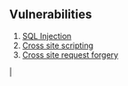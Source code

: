 ## Vulnerabilities

1. [SQL Injection](vulnerabilities/sql-injection/index.md)             
2. [Cross site scripting](vulnerabilities/cross-site-scripting/index.md)
3. [Cross site request forgery](vulnerabilities/cross-site-request-forgery/index.md)


<!-- ## Notes

### Vulnerabilities

| Name                                                                                               |
| -------------------------------------------------------------------------------------------------- |
| [SQL injection notes](notes/vulnerabilities/01.sql-injection.md)                                   |
| [Cross site scripting notes](notes/vulnerabilities/02.cross-site-scripting.md)                     |
| [Cross site request forgery notes](notes/vulnerabilities/03.cross-site-request-forgery.md)         |
| [Clickjacking notes](notes/vulnerabilities/04.clickjacking.md)                                     |
| [DOM based vulnerabilities notes](notes/vulnerabilities/05.dom-based-vulnerabilities.md)           |
| [Cross origin resource sharing notes](notes/vulnerabilities/06.cross-origin-resource-sharing.md)   |
| [XML external entity injection notes](notes/vulnerabilities/07.xml-external-entity-injection.md)   |
| [Server side request forgery notes](notes/vulnerabilities/08.server-side-request-forgery.md)       |
| [HTTP request smuggling notes](notes/vulnerabilities/09.http-request-smuggling.md)                 |
| [OS command injection notes](notes/vulnerabilities/10.os-command-injection.md)                     |
| [Server side template injection notes](notes/vulnerabilities/11-server-side-template-injection.md) |
| [Path traversal notes](notes/vulnerabilities/12.path-traversal.md)                                 |
| [Access control vulnerabilities notes](notes/vulnerabilities/13.access-control-vulnerabilities.md) |
| [Authentication notes](notes/vulnerabilities/14.authentication.md)                                 |
| [Websockets notes](notes/vulnerabilities/15.websockets.md)                                         |
| [Web cache poisoning notes](notes/vulnerabilities/16.web-cache-poisoning.md)                       |
| [insecure deserialization notes](notes/vulnerabilities/17.insecure-deserialization.md)             |
| [Information disclosure notes](notes/vulnerabilities/18.information-disclosure.md)                 |
| [Business logic vulnerabilities notes](notes/vulnerabilities/19.business-logic-vulnerabilities.md) |
| [HTTP host header attacks notes](notes/vulnerabilities/20.http-host-header-attacks.md)             |
| [Oauth authentication notes](notes/vulnerabilities/21.oauth-authentication.md)                     |
| [File upload vulnerabilities notes](notes/vulnerabilities/22.file-upload-vulnerabilities.md)       |
| [JWT authentication notes](notes/vulnerabilities/23.jwt-authentication.md)                         |
| [Essential skills notes](notes/vulnerabilities/24.essential-skills.md)                             |
| [Prototype pollution notes](notes/vulnerabilities/25.prototype-pollution.md)                       |
| [Graphql vulnerabilities notes](notes/vulnerabilities/26.graphql-vulnerabilities.md)               |
| [Race-conditions notes](notes/vulnerabilities/27.race-conditions.md)                               |
| [No SQL injection notes](notes/vulnerabilities/28.no-sql-injection.md)                             |
| [API testing notes](notes/vulnerabilities/29.api-testing.md)                                       |
| [web llm attacks notes](notes/vulnerabilities/30.web-llm-attacks.md)                               |
| [Web cache deception notes](notes/vulnerabilities/31.web-cache-deception.md)                       |
                     

## CTFs

### Over the wire

| Name                                                   | Total | Done |
| ------------------------------------------------------ | ----- | ---- |
| [Bandit ctf](practice/ctfs/over-the-wire/01.bandit.md) | 35    | 0    |
| [Natas ctf](practice/ctfs/over-the-wire/02.natas.md)   | 35    | 0    |


## Labs

### Portswigger

| Name                                                                                                 | Total | Done |
| ---------------------------------------------------------------------------------------------------- | ----- | ---- |
| [SQL injection lab](practice/labs/portswigger/01.sql-injection.md)                                   | 18    | 0    |
| [Cross site scripting lab](practice/labs/portswigger/02.cross-site-scripting.md)                     | 30    | 0    |
| [Cross site request forgery lab](practice/labs/portswigger/03.cross-site-request-forgery.md)         | 12    | 0    |
| [Clickjacking lab](practice/labs/portswigger/04.clickjacking.md)                                     | 5     | 0    |
| [DOM based vulnerabilities lab](practice/labs/portswigger/05.dom-based-vulnerabilities.md)           | 7     | 0    |
| [Cross origin resource sharing lab](practice/labs/portswigger/06.cross-origin-resource-sharing.md)   | 3     | 0    |
| [XML external entity injection lab](practice/labs/portswigger/07.xml-external-entity-injection.md)   | 9     | 0    |
| [Server side request forgery lab](practice/labs/portswigger/08.server-side-request-forgery.md)       | 7     | 0    |
| [HTTP request smuggling lab](practice/labs/portswigger/09.http-request-smuggling.md)                 | 21    | 0    |
| [OS command injection lab](practice/labs/portswigger/10.os-command-injection.md)                     | 5     | 0    |
| [Server side template injection lab](practice/labs/portswigger/11-server-side-template-injection.md) | 7     | 0    |
| [Path traversal lab](practice/labs/portswigger/12.path-traversal.md)                                 | 6     | 0    |
| [Access control vulnerabilities lab](practice/labs/portswigger/13.access-control-vulnerabilities.md) | 13    | 0    |
| [Authentication lab](practice/labs/portswigger/14.authentication.md)                                 | 9     | 3    |
| [Websockets lab](practice/labs/portswigger/15.websockets.md)                                         | 3     | 0    |
| [Web cache poisoning lab](practice/labs/portswigger/16.web-cache-poisoning.md)                       | 13    | 0    |
| [insecure deserialization lab](practice/labs/portswigger/17.insecure-deserialization.md)             | 10    | 0    |
| [Information disclosure lab](practice/labs/portswigger/18.information-disclosure.md)                 | 5     | 0    |
| [Business logic vulnerabilities lab](practice/labs/portswigger/19.business-logic-vulnerabilities.md) | 12    | 0    |
| [HTTP host header attacks lab](practice/labs/portswigger/20.http-host-header-attacks.md)             | 7     | 0    |
| [Oauth authentication lab](practice/labs/portswigger/21.oauth-authentication.md)                     | 6     | 0    |
| [File upload vulnerabilities lab](practice/labs/portswigger/22.file-upload-vulnerabilities.md)       | 7     | 0    |
| [JWT authentication lab](practice/labs/portswigger/23.jwt-authentication.md)                         | 8     | 0    |
| [Essential skills lab](practice/labs/portswigger/24.essential-skills.md)                             | 2     | 0    |
| [Prototype pollution lab](practice/labs/portswigger/25.prototype-pollution.md)                       | 10    | 0    |
| [Graphql vulnerabilities lab](practice/labs/portswigger/26.graphql-vulnerabilities.md)               | 5     | 0    |
| [Race-conditions lab](practice/labs/portswigger/27.race-conditions.md)                               | 6     | 0    |
| [No SQL injection lab](practice/labs/portswigger/28.no-sql-injection.md)                             | 4     | 0    |
| [API testing lab](practice/labs/portswigger/29.api-testing.md)                                       | 5     | 0    |
| [web llm attacks lab](practice/labs/portswigger/30.web-llm-attacks.md)                               | 4     | 0    |
| [Web cache deception lab](practice/labs/portswigger/31.web-cache-deception.md)                       | 5     | 0    |


## Resources

| Name                                               |
| -------------------------------------------------- |
| [Google dorks resource](resources/google-dorks.md) |
| [Cheatsheets resource](resources/cheatsheets.md)   |
| [Checklists resource](resources/checklists.md)     | --> |
